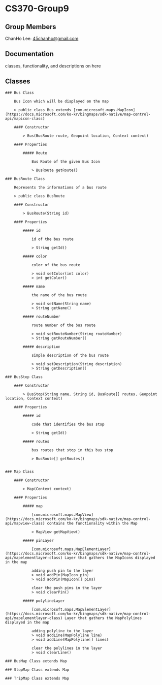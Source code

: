 # CS370-Group9

## Group Members

ChanHo Lee: 45chanho@gmail.com

## Documentation

classes, functionality, and descriptions on here

## Classes

	### Bus Class
		
		Bus Icon which will be displayed on the map
		
		> public class Bus extends [com.microsoft.maps.MapIcon](https://docs.microsoft.com/ko-kr/bingmaps/sdk-native/map-control-api/mapicon-class)

		#### Constructor

			> Bus(BusRoute route, Geopoint location, Context context)

		#### Properties

			##### Route

				Bus Route of the given Bus Icon

				> BusRoute getRoute()
	
	### BusRoute Class
		
		Represents the informations of a bus route
		
		> public class BusRoute
		
		#### Constructor
		
			> BusRoute(String id)
		
		#### Properties
			
			##### id
				
				id of the bus route
				
				> String getId()
			
			##### color
				
				color of the bus route
				
				> void setColor(int color)
				> int getColor()
				
			##### name
				
				the name of the bus route
				
				> void setName(String name)
				> String getName()
				
			##### routeNumber
				
				route number of the bus route
				
				> void setRouteNumber(String routeNumber)
				> String getRouteNumber()
				
			##### description
				
				simple description of the bus route
				
				> void setDescription(String description)
				> String getDescription()
	
	### BusStop Class
		
		#### Constructor
			
			> BusStop(String name, String id, BusRoute[] routes, Geopoint location, Context context)
		
		#### Properties
		
			##### id
				
				code that identifies the bus stop
				
				> String getId()
			
			##### routes
				
				bus routes that stop in this bus stop
				
				> BusRoute[] getRoutes()
				
		
	### Map Class
		
		#### Constructor
			
			> Map(Context context)
		
		#### Properties
		
			##### map
				
				[com.microsoft.maps.MapView](https://docs.microsoft.com/ko-kr/bingmaps/sdk-native/map-control-api/mapview-class) contains the functionality within the Map
				
				> MapView getMapView()
			
			##### pinLayer
			
				[com.microsoft.maps.MapElementLayer](https://docs.microsoft.com/ko-kr/bingmaps/sdk-native/map-control-api/mapelementlayer-class) Layer that gathers the MapIcons displayed in the map
				
				adding push pin to the layer
				> void addPin(MapIcon pin)
				> void addPin(MapIcon[] pins)
				
				clear the push pins in the layer
				> void clearPin()
			
			##### polylineLayer
				
				[com.microsoft.maps.MapElementLayer](https://docs.microsoft.com/ko-kr/bingmaps/sdk-native/map-control-api/mapelementlayer-class) Layer that gathers the MapPolylines displayed in the map
				
				adding polyline to the layer
				> void addLine(MapPolyline line)
				> void addLine(MapPolyline[] lines)
				
				clear the polylines in the layer
				> void clearLine()
	
	### BusMap Class extends Map
	
	### StopMap Class extends Map
	
	### TripMap Class extends Map